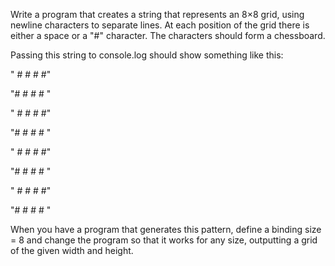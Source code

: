 Write a program that creates a string that represents an 8×8 grid, using newline characters to separate lines. At each position of the grid there is either a space or a "#" character. The characters should form a chessboard.

Passing this string to console.log should show something like this:

" # # # #"

"# # # # "

" # # # #"

"# # # # "

" # # # #"

"# # # # "

" # # # #"

"# # # # "

When you have a program that generates this pattern, define a binding size = 8 and change the program so that it works for any size, outputting a grid of the given width and height.
